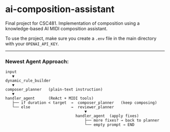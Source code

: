 # ai-composition-assistant

Final project for CSC481. Implementation of composition using a knowledge-based AI MIDI composition assistant.

To use the project, make sure you create a `.env` file in the main directory with your `OPENAI_API_KEY`.

---

### Newest Agent Approach:
```
input
   ▼
dynamic_rule_builder
   ▼
composer_planner   (plain-text instruction)
   ▼
handler_agent      (ReAct + MIDI tools)
   ├── if duration < target  →  composer_planner   (keep composing)
   └── else                  →  reviewer_planner
                                   ▼
                               handler_agent  (apply fixes)
                                   ├── more fixes? → back to planner
                                   └── empty prompt → END
```
